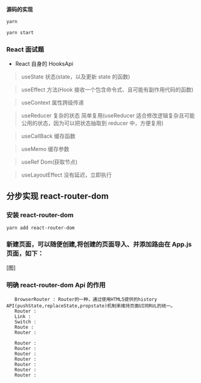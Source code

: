 ### `源码的实现`

```bash
yarn

yarn start
```

### React 面试题

- React 自身的 HooksApi

> useState 状态(state，以及更新 state 的函数)

> useEffect 方法(Hook 接收一个包含命令式、且可能有副作用代码的函数)

> useContext 属性跨级传递

> useReducer 复杂的状态 简单复用(useReducer 适合修改逻辑复杂且可能公用的状态，因为可以把状态抽取到 reducer 中，方便复用)

> useCallBack 缓存函数

> useMemo 缓存参数

> useRef Dom(获取节点)

> useLayoutEffect 没有延迟，立即执行

## 分步实现 react-router-dom

### 安装 react-router-dom

```
yarn add react-router-dom
```

### 新建页面，可以随便创建,将创建的页面导入、并添加路由在 App.js 页面，如下：

[图]

### 明确 react-router-dom Api 的作用

```
   BrowserRouter : Router的一种，通过使用HTML5提供的history API(pushState,replaceState,propstate)机制来维持页面UI同RUL的统一。
   Router :
   Link :
   Switch :
   Route :
   Router :

   Router :
   Router :
   Router :
   Router :
   Router :
   Router :
   Router :
```
